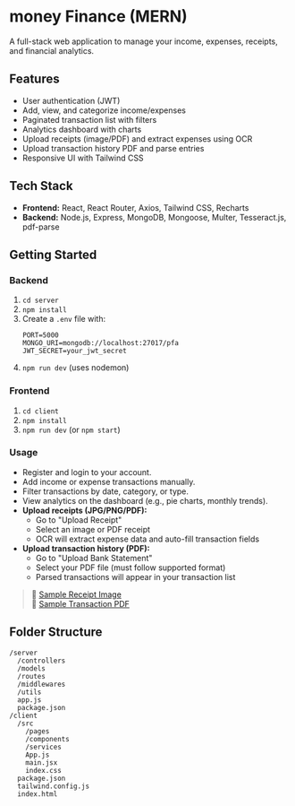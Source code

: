 # money Finance (MERN)

A full-stack web application to manage your income, expenses, receipts, and financial analytics.

## Features
- User authentication (JWT)
- Add, view, and categorize income/expenses
- Paginated transaction list with filters
- Analytics dashboard with charts
- Upload receipts (image/PDF) and extract expenses using OCR
- Upload transaction history PDF and parse entries
- Responsive UI with Tailwind CSS

## Tech Stack
- **Frontend:** React, React Router, Axios, Tailwind CSS, Recharts
- **Backend:** Node.js, Express, MongoDB, Mongoose, Multer, Tesseract.js, pdf-parse

## Getting Started

### Backend
1. `cd server`
2. `npm install`
3. Create a `.env` file with:
   ```
   PORT=5000
   MONGO_URI=mongodb://localhost:27017/pfa
   JWT_SECRET=your_jwt_secret
   ```
4. `npm run dev` (uses nodemon)

### Frontend
1. `cd client`
2. `npm install`
3. `npm run dev` (or `npm start`)


### Usage
- Register and login to your account.
- Add income or expense transactions manually.
- Filter transactions by date, category, or type.
- View analytics on the dashboard (e.g., pie charts, monthly trends).
- **Upload receipts (JPG/PNG/PDF):**
  - Go to "Upload Receipt"
  - Select an image or PDF receipt
  - OCR will extract expense data and auto-fill transaction fields
- **Upload transaction history (PDF):**
  - Go to "Upload Bank Statement"
  - Select your PDF file (must follow supported format)
  - Parsed transactions will appear in your transaction list

> 📂 [Sample Receipt Image](./client/public/samples/sample-receipt.png)  
> 📄 [Sample Transaction PDF](./client/public/samples/sample-transactions.pdf)



## Folder Structure
```
/server
  /controllers
  /models
  /routes
  /middlewares
  /utils
  app.js
  package.json
/client
  /src
    /pages
    /components
    /services
    App.js
    main.jsx
    index.css
  package.json
  tailwind.config.js
  index.html
```
